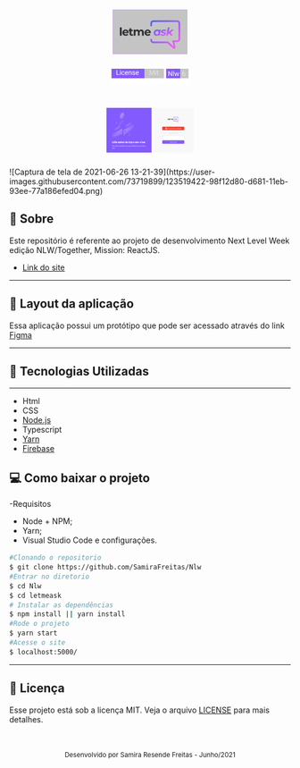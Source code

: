 <h1 align="center">
  <img  height="80" title="Plant Manager" src=".github/../letmeask/.github/logo.png">
</h1>
<p align="center">
  <img alt="License" src=".github/../letmeask/.github/Group%201(1).png">

 <img src=".github/../letmeask/.github/Group%202.png" alt="NLW 06" />
</p>

<h1 align="center">
  <img  height="80" title="Plant Manager" src=".github/../letmeask/.github/tela.png"  />
</h1>
![Captura de tela de 2021-06-26 13-21-39](https://user-images.githubusercontent.com/73719899/123519422-98f12d80-d681-11eb-93ee-77a186efed04.png)

## 📝 Sobre 
Este repositório é referente ao projeto de desenvolvimento Next Level Week edição NLW/Together, Mission: ReactJS.

- [Link do site](https://letmeask-32e3d.web.app/)

---
## 👀 Layout da aplicação

Essa aplicação possui um protótipo que pode ser acessado através do link  [Figma](https://www.figma.com/file/Z8HrkFb7BOmsNtT6GDEdgm/Letmeask-(Copy)?node-id=0%3A1)

---
## 👾 Tecnologias Utilizadas 
  ---
- Html
- CSS
- [Node.js](https://nodejs.org/pt-br/download/)
- Typescript
- [Yarn](https://classic.yarnpkg.com/en/docs/install)
- [Firebase]( https://firebase.google.com/?hl=pt)
## 💻 Como baixar o projeto 
-Requisitos 
- Node + NPM;
- Yarn;
- Visual Studio Code e configurações.

```bash
#Clonando o repositorio 
$ git clone https://github.com/SamiraFreitas/Nlw
#Entrar no diretorio 
$ cd Nlw
$ cd letmeask
# Instalar as dependências
$ npm install || yarn install
#Rode o projeto 
$ yarn start
#Acesse o site 
$ localhost:5000/
```
---

## 📄 Licença

Esse projeto está sob a licença MIT. Veja o arquivo [LICENSE](LICENSE.md) para mais detalhes.

<br />

<div align="center">

  <small>Desenvolvido por Samira Resende Freitas - Junho/2021</small>

</div>
